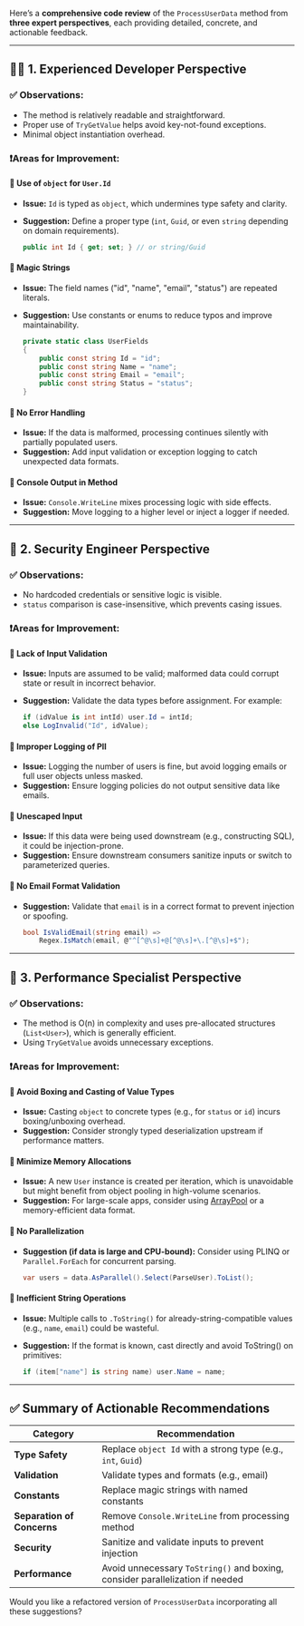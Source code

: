 Here’s a **comprehensive code review** of the `ProcessUserData` method from **three expert perspectives**, each providing detailed, concrete, and actionable feedback.

---

## 👨‍💻 **1. Experienced Developer Perspective**

### ✅ Observations:

- The method is relatively readable and straightforward.
- Proper use of `TryGetValue` helps avoid key-not-found exceptions.
- Minimal object instantiation overhead.

### ❗Areas for Improvement:

#### 🔸 **Use of `object` for `User.Id`**

- **Issue:** `Id` is typed as `object`, which undermines type safety and clarity.
- **Suggestion:** Define a proper type (`int`, `Guid`, or even `string` depending on domain requirements).

  ```csharp
  public int Id { get; set; } // or string/Guid
  ```

#### 🔸 **Magic Strings**

- **Issue:** The field names ("id", "name", "email", "status") are repeated literals.
- **Suggestion:** Use constants or enums to reduce typos and improve maintainability.

  ```csharp
  private static class UserFields
  {
      public const string Id = "id";
      public const string Name = "name";
      public const string Email = "email";
      public const string Status = "status";
  }
  ```

#### 🔸 **No Error Handling**

- **Issue:** If the data is malformed, processing continues silently with partially populated users.
- **Suggestion:** Add input validation or exception logging to catch unexpected data formats.

#### 🔸 **Console Output in Method**

- **Issue:** `Console.WriteLine` mixes processing logic with side effects.
- **Suggestion:** Move logging to a higher level or inject a logger if needed.

---

## 🔐 **2. Security Engineer Perspective**

### ✅ Observations:

- No hardcoded credentials or sensitive logic is visible.
- `status` comparison is case-insensitive, which prevents casing issues.

### ❗Areas for Improvement:

#### 🔸 **Lack of Input Validation**

- **Issue:** Inputs are assumed to be valid; malformed data could corrupt state or result in incorrect behavior.
- **Suggestion:** Validate the data types before assignment. For example:

  ```csharp
  if (idValue is int intId) user.Id = intId;
  else LogInvalid("Id", idValue);
  ```

#### 🔸 **Improper Logging of PII**

- **Issue:** Logging the number of users is fine, but avoid logging emails or full user objects unless masked.
- **Suggestion:** Ensure logging policies do not output sensitive data like emails.

#### 🔸 **Unescaped Input**

- **Issue:** If this data were being used downstream (e.g., constructing SQL), it could be injection-prone.
- **Suggestion:** Ensure downstream consumers sanitize inputs or switch to parameterized queries.

#### 🔸 **No Email Format Validation**

- **Suggestion:** Validate that `email` is in a correct format to prevent injection or spoofing.

  ```csharp
  bool IsValidEmail(string email) =>
      Regex.IsMatch(email, @"^[^@\s]+@[^@\s]+\.[^@\s]+$");
  ```

---

## 🚀 **3. Performance Specialist Perspective**

### ✅ Observations:

- The method is O(n) in complexity and uses pre-allocated structures (`List<User>`), which is generally efficient.
- Using `TryGetValue` avoids unnecessary exceptions.

### ❗Areas for Improvement:

#### 🔸 **Avoid Boxing and Casting of Value Types**

- **Issue:** Casting `object` to concrete types (e.g., for `status` or `id`) incurs boxing/unboxing overhead.
- **Suggestion:** Consider strongly typed deserialization upstream if performance matters.

#### 🔸 **Minimize Memory Allocations**

- **Issue:** A new `User` instance is created per iteration, which is unavoidable but might benefit from object pooling in high-volume scenarios.
- **Suggestion:** For large-scale apps, consider using [ArrayPool<T>](https://learn.microsoft.com/en-us/dotnet/api/system.buffers.arraypool-1) or a memory-efficient data format.

#### 🔸 **No Parallelization**

- **Suggestion (if data is large and CPU-bound):** Consider using PLINQ or `Parallel.ForEach` for concurrent parsing.

  ```csharp
  var users = data.AsParallel().Select(ParseUser).ToList();
  ```

#### 🔸 **Inefficient String Operations**

- **Issue:** Multiple calls to `.ToString()` for already-string-compatible values (e.g., `name`, `email`) could be wasteful.
- **Suggestion:** If the format is known, cast directly and avoid ToString() on primitives:

  ```csharp
  if (item["name"] is string name) user.Name = name;
  ```

---

## ✅ Summary of Actionable Recommendations

| Category                   | Recommendation                                                                |
| -------------------------- | ----------------------------------------------------------------------------- |
| **Type Safety**            | Replace `object Id` with a strong type (e.g., `int`, `Guid`)                  |
| **Validation**             | Validate types and formats (e.g., email)                                      |
| **Constants**              | Replace magic strings with named constants                                    |
| **Separation of Concerns** | Remove `Console.WriteLine` from processing method                             |
| **Security**               | Sanitize and validate inputs to prevent injection                             |
| **Performance**            | Avoid unnecessary `ToString()` and boxing, consider parallelization if needed |

Would you like a refactored version of `ProcessUserData` incorporating all these suggestions?
